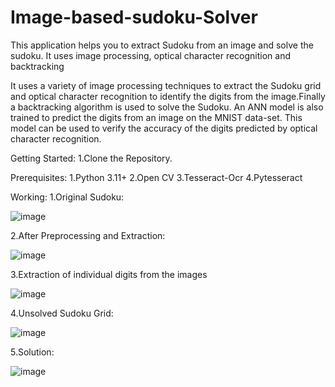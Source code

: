 # Image-based-sudoku-Solver
This application helps you to extract Sudoku from an image and solve the sudoku. It  uses image processing, optical character recognition and backtracking

It uses a variety of image processing techniques to extract the Sudoku grid and optical character recognition to identify the digits from the image.Finally a backtracking algorithm is used to solve the Sudoku.
An ANN model is also trained to predict the digits from an image on the MNIST data-set. This model can be used to verify the accuracy of the digits predicted by optical character recognition.

Getting Started:
1.Clone the Repository.

Prerequisites:
1.Python 3.11+
2.Open CV
3.Tesseract-Ocr 
4.Pytesseract

Working:
1.Original Sudoku:



![image](https://user-images.githubusercontent.com/117106268/230973076-38bc0671-c24d-4e6b-aa1b-2bd64f6827b2.png)






2.After Preprocessing and Extraction:



![image](https://user-images.githubusercontent.com/117106268/230973173-160e9a50-5e7e-4d46-b901-ff4db2cf49fe.png)





3.Extraction of individual digits from the images



![image](https://user-images.githubusercontent.com/117106268/230973296-67705695-8422-4f00-b5ca-fffdcf34bb04.png)





4.Unsolved Sudoku Grid:



![image](https://user-images.githubusercontent.com/117106268/230973381-4a4164f5-7dcf-40f6-8fb7-02e496f859d2.png)





5.Solution:




![image](https://user-images.githubusercontent.com/117106268/230973558-9f92a7bf-1736-4c71-9eca-c18172378c1d.png)


